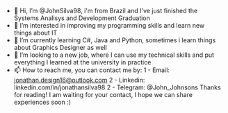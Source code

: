 - 👋 Hi, I’m @JohnSilva98, i'm from Brazil and I've just finished the Systems Analisys and Development Graduation
- 👀 I’m interested in improving my programming skills and learn new things about IT
- 🌱 I’m currently learning C#, Java and Python, sometimes i learn things about Graphics Designer as well
- 💞️ I’m looking to a new job, where I can use my technical skills and put everything I learned at the university in practice
- 📫 How to reach me, you can contact me by:
	1 - Email: jonathan.design16@outlook.com
	2 - Linkedin: linkedin.com/in/jonathansilva98
	2 - Telegram: @John_Johnsons
Thanks for reading! I am waiting for your contact, I hope we can share experiences soon :) 
<!---
JohnSilva98/JohnSilva98 is a ✨ special ✨ repository because its `README.md` (this file) appears on your GitHub profile.
You can click the Preview link to take a look at your changes.
--->
